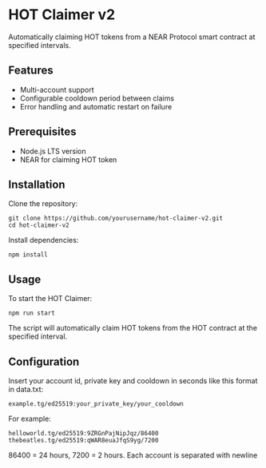 # HOT Claimer v2

Automatically claiming HOT tokens from a NEAR Protocol smart contract at specified intervals.

## Features

- Multi-account support
- Configurable cooldown period between claims
- Error handling and automatic restart on failure

## Prerequisites

- Node.js LTS version
- NEAR for claiming HOT token

## Installation

Clone the repository:

```
git clone https://github.com/yourusername/hot-claimer-v2.git
cd hot-claimer-v2
```

Install dependencies:

```
npm install
```

## Usage

To start the HOT Claimer:

```
npm run start
```

The script will automatically claim HOT tokens from the HOT contract at the specified interval.

## Configuration

Insert your account id, private key and cooldown in seconds like this format in data.txt:

```
example.tg/ed25519:your_private_key/your_cooldown
```

For example:

```
helloworld.tg/ed25519:9ZRGnPajNipJqz/86400
thebeatles.tg/ed25519:qWAR8euaJfqS9yg/7200
```

86400 = 24 hours, 7200 = 2 hours. Each account is separated with newline
